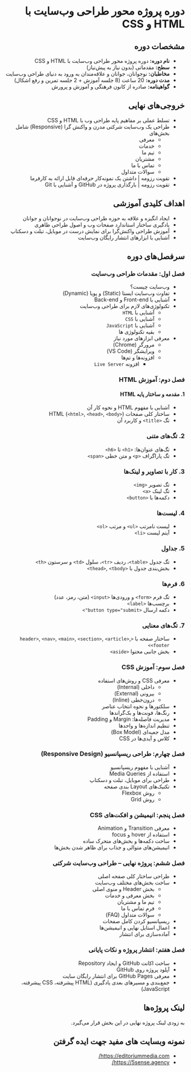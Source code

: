 <div dir="rtl">

# دوره پروژه محور طراحی وب‌سایت با HTML و CSS

## مشخصات دوره

- **نام دوره:** دوره پروژه محور طراحی وب‌سایت با HTML و CSS
- **سطح:** مقدماتی (بدون نیاز به پیش‌نیاز)
- **مخاطبان:** نوجوانان، جوانان و علاقه‌مندان به ورود به دنیای طراحی وب‌سایت
- **مدت دوره:** 20 ساعت (8 جلسه آموزش + 2 جلسه تمرین و رفع اشکال)
- **گواهینامه:** صادره از کانون فرهنگی و آموزش و پرورش

## خروجی‌های نهایی

- تسلط عملی بر مفاهیم پایه طراحی وب با HTML و CSS
- طراحی یک وب‌سایت شرکتی مدرن و واکنش‌ گرا (Responsive) شامل بخش‌های
  - معرفی
  - خدمات
  - تیم ما
  - مشتریان
  - تماس با ما
  - سوالات متداول
- تقویت رزومه | داشتن یک نمونه‌کار حرفه‌ای قابل ارائه به کارفرما
- تقویت رزومه | بارگذاری پروژه در GitHub و آشنایی با Git

## اهداف کلیدی آموزشی

- ایجاد انگیزه و علاقه به حوزه طراحی وب‌سایت در نوجوانان و جوانان
- یادگیری ساختار استاندارد صفحات وب و اصول طراحی ظاهری
- آموزش طراحی واکنش‌گرا برای نمایش درست در موبایل، تبلت و دسکتاپ
- آشنایی با ابزارهای انتشار رایگان وب‌سایت

## سرفصل‌های دوره

### فصل اول: مقدمات طراحی وب‌سایت

- وب‌سایت چیست؟
- تفاوت وب‌سایت ایستا (Static) و پویا (Dynamic)
- آشنایی با Front-end و Back-end
- تکنولوژی‌های لازم برای طراحی وب‌سایت
  - آشنایی با `HTML`
  - آشنایی با `CSS`
  - آشنایی با `JavaScript`
  - بقیه تکنولوژی ها
- معرفی ابزارهای مورد نیاز
  - مرورگر (Chrome)
  - ویرایشگر (VS Code)
  - افزونه‌ها و تم‌ها
    - افزونه `Live Server`

### فصل دوم: آموزش HTML

#### 1. مقدمه و ساختار پایه HTML

- آشنایی با مفهوم HTML و نحوه کار آن
- ساختار کلی صفحات HTML (`<html>`, `<head>`, `<body>`)
- تگ `<title>` و کاربرد آن

### 2. تگ‌های متنی

- تگ‌های عنوان‌ها: `<h1>` تا `<h6>`
- تگ پاراگراف `<p>` و متن خطی `<span>`

### 3. کار با تصاویر و لینک‌ها

- تگ تصویر `<img>`
- تگ لینک `<a>`
- دکمه‌ها با `<button>`

### 4. لیست‌ها

- لیست نامرتب `<ul>` و مرتب `<ol>`
- آیتم لیست `<li>`

### 5. جداول

- تگ جدول `<table>`، ردیف `<tr>`، سلول `<td>` و سرستون `<th>`
- بخش‌بندی جدول با `<thead>`, `<tbody>`

### 6. فرم‌ها

- تگ فرم `<form>` و ورودی‌ها `<input>` (متن، رمز، عدد)
- برچسب‌ها `<label>`
- دکمه ارسال `<button type="submit">`

### 7. تگ‌های معنایی

- ساختار صفحه با `<header>`, `<nav>`, `<main>`, `<section>`, `<article>`, `<footer>`
- بخش جانبی محتوا `<aside>`

### فصل سوم: آموزش CSS

- معرفی CSS و روش‌های استفاده
  - داخلی (Internal)
  - بیرونی (External)
  - درون‌خطی (Inline)
- سلکتورها و نحوه انتخاب عناصر
- رنگ‌ها، فونت‌ها و بک‌گراندها
- مدیریت فاصله‌ها: Margin و Padding
- تنظیم اندازه‌ها و واحدها
- مدل جعبه‌ای (Box Model)
- کلاس و آیدی‌ها در CSS

### فصل چهارم: طراحی ریسپانسیو (Responsive Design)

- آشنایی با مفهوم ریسپانسیو
- استفاده از Media Queries
- طراحی برای موبایل، تبلت و دسکتاپ
- تکنیک‌های Layout بندی صفحه
  - روش Flexbox
  - روش Grid

### فصل پنجم: انیمیشن و افکت‌های CSS

- معرفی Transition و Animation
- استفاده از hover و focus
- ساخت دکمه‌ها و بخش‌های متحرک ساده
- انیمیشن‌های متوالی و جذاب برای ظاهر شدن بخش‌ها

### فصل ششم: پروژه نهایی – طراحی وب‌سایت شرکتی

- طراحی ساختار کلی صفحه اصلی
- ساخت بخش‌های مختلف وب‌سایت
  - بخش Header و منوی اصلی
  - بخش معرفی و خدمات
  - تیم ما و مشتریان
  - فرم تماس با ما
  - سوالات متداول (FAQ)
- ریسپانسیو کردن کامل صفحات
- اعمال استایل نهایی و انیمیشن‌ها
- آماده‌سازی برای انتشار

### فصل هفتم: انتشار پروژه و نکات پایانی

- ساخت اکانت GitHub و ایجاد Repository
- آپلود پروژه روی GitHub
- معرفی GitHub Pages برای انتشار رایگان سایت
- جمع‌بندی و مسیرهای بعدی یادگیری (HTML پیشرفته، CSS پیشرفته، JavaScript)

## لینک پروژه‌ها

به زودی لینک پروژه نهایی در این بخش قرار می‌گیرد.

## نمونه وبسایت های مفید جهت ایده گرفتن

- https://editoriummedia.com/
- https://5sense.agency/

</div>
